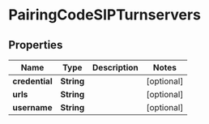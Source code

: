 
# PairingCodeSIPTurnservers

## Properties
Name | Type | Description | Notes
------------ | ------------- | ------------- | -------------
**credential** | **String** |  |  [optional]
**urls** | **String** |  |  [optional]
**username** | **String** |  |  [optional]



